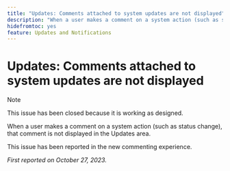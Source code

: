 ```yaml
---
title: "Updates: Comments attached to system updates are not displayed"
description: "When a user makes a comment on a system action (such as status change), that comment is not displayed in the Updates area. "
hidefromtoc: yes
feature: Updates and Notifications
---
```


# Updates: Comments attached to system updates are not displayed

<!--

>[!NOTE]
>
>This issue has been closed because it is working as designed.

-->

>[!NOTE]
>
>This issue has been closed because it is working as designed.

When a user makes a comment on a system action (such as status change), that comment is not displayed in the Updates area. 

This issue has been reported in the new commenting experience.

_First reported on October 27, 2023._
